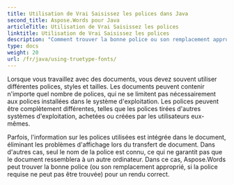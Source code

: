 ```yaml
---
title: Utilisation de Vrai Saisissez les polices dans Java
second_title: Aspose.Words pour Java
articleTitle: Utilisation de Vrai Saisissez les polices
linktitle: Utilisation de Vrai Saisissez les polices
description: "Comment trouver la bonne police ou son remplacement approprié, si la police requise ne peut pas être trouvée, pour un rendu correct en utilisant Aspose.Words pour Java."
type: docs
weight: 20
url: /fr/java/using-truetype-fonts/
---
```


Lorsque vous travaillez avec des documents, vous devez souvent utiliser différentes polices, styles et tailles. Les documents peuvent contenir n'importe quel nombre de polices, qui ne se limitent pas nécessairement aux polices installées dans le système d'exploitation. Les polices peuvent être complètement différentes, telles que les polices tirées d'autres systèmes d'exploitation, achetées ou créées par les utilisateurs eux-mêmes.

Parfois, l'information sur les polices utilisées est intégrée dans le document, éliminant les problèmes d'affichage lors du transfert de document. Dans d'autres cas, seul le nom de la police est connu, ce qui ne garantit pas que le document ressemblera à un autre ordinateur. Dans ce cas, Aspose.Words peut trouver la bonne police (ou son remplacement approprié, si la police requise ne peut pas être trouvée) pour un rendu correct.
